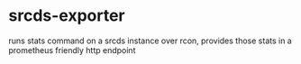 # srcds-exporter
runs stats command on a srcds instance over rcon, provides those stats in a prometheus friendly http endpoint
